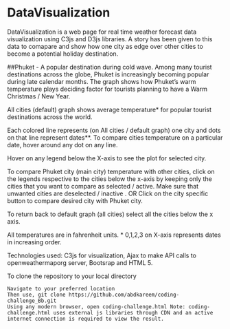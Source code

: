 # DataVisualization

DataVisualization is a web page for real time weather forecast data visualization using C3js and D3js libraries. A story has been given to this data to comapare and show how one city as edge over other cities to become a potential holiday destination.

##Phuket - A popular destination during cold wave. 
Among many tourist destinations across the globe, Phuket is increasingly becoming popular during late calendar months. The graph shows how Phuket’s warm temperature plays deciding factor for tourists planning to have a Warm Christmas / New Year.

All cities (default) graph shows average temperature* for popular tourist destinations across the world.

Each colored line represents (on All cities / default graph) one city and dots on that line represent dates**. To compare cities temperature on a particular date, hover around any dot on any line.

Hover on any legend below the X-axis to see the plot for selected city.

To compare Phuket city (main city) temperature with other cities, click on the legends respective to the cities below the x-axis by keeping only the cities that you want to compare as selected / active. Make sure that unwanted cities are deselected / inactive . OR Click on the city specific button to compare desired city with Phuket city.

To return back to default graph (all cities) select all the cities below the x axis.

All temperatures are in fahrenheit units. * 0,1,2,3 on X-axis represents dates in increasing order.

Technologies used: C3js for visualization, Ajax to make API calls to openweathermaporg server, Bootsrap and HTML 5.

To clone the repository to your local directory

    Navigate to your preferred location
    Then use, git clone https://github.com/abdkareem/coding-challenge_Bb.git
    Using any modern browser, open coding-challenge.html Note: coding-challenge.html uses external js libraries through CDN and an active internet connection is required to view the result.

